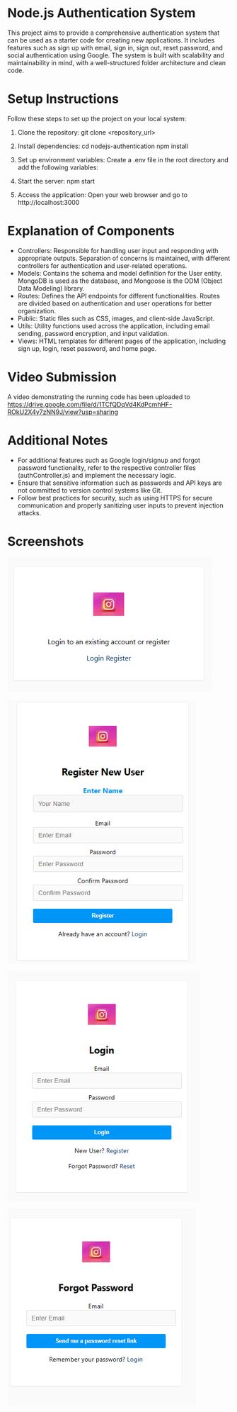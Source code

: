 # Node.js Authentication System

This project aims to provide a comprehensive authentication system that can be used as a starter code for creating new applications. It includes features such as sign up with email, sign in, sign out, reset password, and social authentication using Google. The system is built with scalability and maintainability in mind, with a well-structured folder architecture and clean code.

# Setup Instructions

Follow these steps to set up the project on your local system:

1. Clone the repository:
   git clone <repository_url>
   
2. Install dependencies:
   cd nodejs-authentication
   npm install
   
3. Set up environment variables:
   Create a .env file in the root directory and add the following variables:

4. Start the server:
   npm start

5. Access the application:
   Open your web browser and go to http://localhost:3000

# Explanation of Components

- Controllers: Responsible for handling user input and responding with appropriate outputs. Separation of concerns is maintained, with different controllers for authentication and user-related operations.
- Models: Contains the schema and model definition for the User entity. MongoDB is used as the database, and Mongoose is the ODM (Object Data Modeling) library.
- Routes: Defines the API endpoints for different functionalities. Routes are divided based on authentication and user operations for better organization.
- Public: Static files such as CSS, images, and client-side JavaScript.
- Utils: Utility functions used across the application, including email sending, password encryption, and input validation.
- Views: HTML templates for different pages of the application, including sign up, login, reset password, and home page.

# Video Submission

A video demonstrating the running code has been uploaded to https://drive.google.com/file/d/1TCfQDqVd4KdPcmhHF-ROkU2X4y7zNN9J/view?usp=sharing

# Additional Notes

- For additional features such as Google login/signup and forgot password functionality, refer to the respective controller files (authController.js) and implement the necessary logic.
- Ensure that sensitive information such as passwords and API keys are not committed to version control systems like Git.
- Follow best practices for security, such as using HTTPS for secure communication and properly sanitizing user inputs to prevent injection attacks.

# Screenshots

![App Screenshot](https://raw.githubusercontent.com/Khervyngupta/NodejsAuthentication/master/Images/Img1.png)

![App Screenshot](https://raw.githubusercontent.com/Khervyngupta/NodejsAuthentication/master/Images/Img2.png)

![App Screenshot](https://raw.githubusercontent.com/Khervyngupta/NodejsAuthentication/master/Images/Img3.png)

![App Screenshot](https://raw.githubusercontent.com/Khervyngupta/NodejsAuthentication/master/Images/Img4.png)
